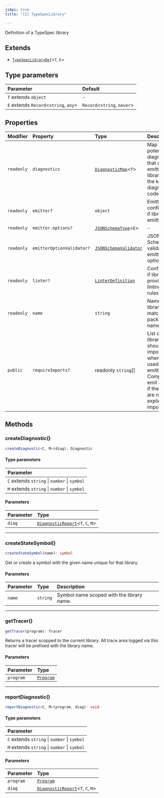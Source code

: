 ```yaml
---
jsApi: true
title: "[I] TypeSpecLibrary"

---
```

Definition of a TypeSpec library

## Extends

- [`TypeSpecLibraryDef`](TypeSpecLibraryDef.md)<`T`, `E`\>

## Type parameters

| Parameter | Default |
| :------ | :------ |
| `T` extends `object` | - |
| `E` extends `Record`<`string`, `any`\> | `Record`<`string`, `never`\> |

## Properties

| Modifier | Property | Type | Description | Inheritance |
| :------ | :------ | :------ | :------ | :------ |
| `readonly` | `diagnostics` | [`DiagnosticMap`](../type-aliases/DiagnosticMap.md)<`T`\> | Map of potential diagnostics that can be emitted in this library where the key is the diagnostic code. | [`TypeSpecLibraryDef`](TypeSpecLibraryDef.md).`diagnostics` |
| `readonly` | `emitter?` | `object` | Emitter configuration if library is an emitter. | [`TypeSpecLibraryDef`](TypeSpecLibraryDef.md).`emitter` |
| `readonly` | `emitter.options?` | [`JSONSchemaType`](../type-aliases/JSONSchemaType.md)<`E`\> | - | - |
| `readonly` | `emitterOptionValidator?` | [`JSONSchemaValidator`](JSONSchemaValidator.md) | JSON Schema validator for emitter options | - |
| `readonly` | `linter?` | [`LinterDefinition`](LinterDefinition.md) | Configuration if library is providing linting rules/rulesets. | [`TypeSpecLibraryDef`](TypeSpecLibraryDef.md).`linter` |
| `readonly` | `name` | `string` | Name of the library. Must match the package.json name. | [`TypeSpecLibraryDef`](TypeSpecLibraryDef.md).`name` |
| `public` | `requireImports?` | readonly `string`[] | List of other library that should be imported when this is used as an emitter.<br />Compiler will emit an error if the libraries are not explicitly imported. | [`TypeSpecLibraryDef`](TypeSpecLibraryDef.md).`requireImports` |

## Methods

### createDiagnostic()

```ts
createDiagnostic<C, M>(diag): Diagnostic
```

#### Type parameters

| Parameter |
| :------ |
| `C` extends `string` \| `number` \| `symbol` |
| `M` extends `string` \| `number` \| `symbol` |

#### Parameters

| Parameter | Type |
| :------ | :------ |
| `diag` | [`DiagnosticReport`](../type-aliases/DiagnosticReport.md)<`T`, `C`, `M`\> |

***

### createStateSymbol()

```ts
createStateSymbol(name): symbol
```

Get or create a symbol with the given name unique for that library.

#### Parameters

| Parameter | Type | Description |
| :------ | :------ | :------ |
| `name` | `string` | Symbol name scoped with the library name. |

***

### getTracer()

```ts
getTracer(program): Tracer
```

Returns a tracer scopped to the current library.
All trace area logged via this tracer will be prefixed with the library name.

#### Parameters

| Parameter | Type |
| :------ | :------ |
| `program` | [`Program`](Program.md) |

***

### reportDiagnostic()

```ts
reportDiagnostic<C, M>(program, diag): void
```

#### Type parameters

| Parameter |
| :------ |
| `C` extends `string` \| `number` \| `symbol` |
| `M` extends `string` \| `number` \| `symbol` |

#### Parameters

| Parameter | Type |
| :------ | :------ |
| `program` | [`Program`](Program.md) |
| `diag` | [`DiagnosticReport`](../type-aliases/DiagnosticReport.md)<`T`, `C`, `M`\> |
